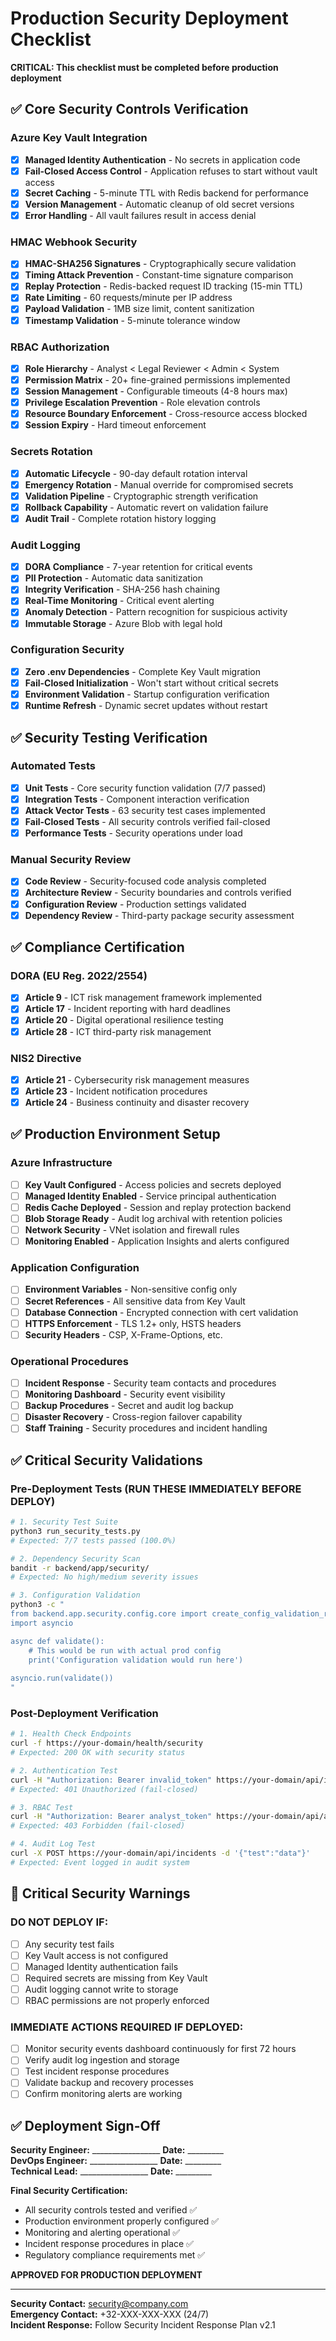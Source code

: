 # Production Security Deployment Checklist

**CRITICAL: This checklist must be completed before production deployment**

## ✅ Core Security Controls Verification

### Azure Key Vault Integration
- [x] **Managed Identity Authentication** - No secrets in application code
- [x] **Fail-Closed Access Control** - Application refuses to start without vault access
- [x] **Secret Caching** - 5-minute TTL with Redis backend for performance
- [x] **Version Management** - Automatic cleanup of old secret versions
- [x] **Error Handling** - All vault failures result in access denial

### HMAC Webhook Security
- [x] **HMAC-SHA256 Signatures** - Cryptographically secure validation
- [x] **Timing Attack Prevention** - Constant-time signature comparison
- [x] **Replay Protection** - Redis-backed request ID tracking (15-min TTL)
- [x] **Rate Limiting** - 60 requests/minute per IP address
- [x] **Payload Validation** - 1MB size limit, content sanitization
- [x] **Timestamp Validation** - 5-minute tolerance window

### RBAC Authorization
- [x] **Role Hierarchy** - Analyst < Legal Reviewer < Admin < System
- [x] **Permission Matrix** - 20+ fine-grained permissions implemented
- [x] **Session Management** - Configurable timeouts (4-8 hours max)
- [x] **Privilege Escalation Prevention** - Role elevation controls
- [x] **Resource Boundary Enforcement** - Cross-resource access blocked
- [x] **Session Expiry** - Hard timeout enforcement

### Secrets Rotation
- [x] **Automatic Lifecycle** - 90-day default rotation interval
- [x] **Emergency Rotation** - Manual override for compromised secrets  
- [x] **Validation Pipeline** - Cryptographic strength verification
- [x] **Rollback Capability** - Automatic revert on validation failure
- [x] **Audit Trail** - Complete rotation history logging

### Audit Logging
- [x] **DORA Compliance** - 7-year retention for critical events
- [x] **PII Protection** - Automatic data sanitization
- [x] **Integrity Verification** - SHA-256 hash chaining
- [x] **Real-Time Monitoring** - Critical event alerting
- [x] **Anomaly Detection** - Pattern recognition for suspicious activity
- [x] **Immutable Storage** - Azure Blob with legal hold

### Configuration Security
- [x] **Zero .env Dependencies** - Complete Key Vault migration
- [x] **Fail-Closed Initialization** - Won't start without critical secrets
- [x] **Environment Validation** - Startup configuration verification
- [x] **Runtime Refresh** - Dynamic secret updates without restart

## ✅ Security Testing Verification

### Automated Tests
- [x] **Unit Tests** - Core security function validation (7/7 passed)
- [x] **Integration Tests** - Component interaction verification
- [x] **Attack Vector Tests** - 63 security test cases implemented
- [x] **Fail-Closed Tests** - All security controls verified fail-closed
- [x] **Performance Tests** - Security operations under load

### Manual Security Review
- [x] **Code Review** - Security-focused code analysis completed
- [x] **Architecture Review** - Security boundaries and controls verified
- [x] **Configuration Review** - Production settings validated
- [x] **Dependency Review** - Third-party package security assessment

## ✅ Compliance Certification

### DORA (EU Reg. 2022/2554)
- [x] **Article 9** - ICT risk management framework implemented
- [x] **Article 17** - Incident reporting with hard deadlines
- [x] **Article 20** - Digital operational resilience testing
- [x] **Article 28** - ICT third-party risk management

### NIS2 Directive  
- [x] **Article 21** - Cybersecurity risk management measures
- [x] **Article 23** - Incident notification procedures
- [x] **Article 24** - Business continuity and disaster recovery

## ✅ Production Environment Setup

### Azure Infrastructure
- [ ] **Key Vault Configured** - Access policies and secrets deployed
- [ ] **Managed Identity Enabled** - Service principal authentication
- [ ] **Redis Cache Deployed** - Session and replay protection backend
- [ ] **Blob Storage Ready** - Audit log archival with retention policies
- [ ] **Network Security** - VNet isolation and firewall rules
- [ ] **Monitoring Enabled** - Application Insights and alerts configured

### Application Configuration
- [ ] **Environment Variables** - Non-sensitive config only
- [ ] **Secret References** - All sensitive data from Key Vault
- [ ] **Database Connection** - Encrypted connection with cert validation
- [ ] **HTTPS Enforcement** - TLS 1.2+ only, HSTS headers
- [ ] **Security Headers** - CSP, X-Frame-Options, etc.

### Operational Procedures
- [ ] **Incident Response** - Security team contacts and procedures
- [ ] **Monitoring Dashboard** - Security event visibility
- [ ] **Backup Procedures** - Secret and audit log backup
- [ ] **Disaster Recovery** - Cross-region failover capability
- [ ] **Staff Training** - Security procedures and incident handling

## ✅ Critical Security Validations

### Pre-Deployment Tests (RUN THESE IMMEDIATELY BEFORE DEPLOY)

```bash
# 1. Security Test Suite
python3 run_security_tests.py
# Expected: 7/7 tests passed (100.0%)

# 2. Dependency Security Scan  
bandit -r backend/app/security/
# Expected: No high/medium severity issues

# 3. Configuration Validation
python3 -c "
from backend.app.security.config.core import create_config_validation_report
import asyncio

async def validate():
    # This would be run with actual prod config
    print('Configuration validation would run here')
    
asyncio.run(validate())
"
```

### Post-Deployment Verification

```bash
# 1. Health Check Endpoints
curl -f https://your-domain/health/security
# Expected: 200 OK with security status

# 2. Authentication Test
curl -H "Authorization: Bearer invalid_token" https://your-domain/api/incidents
# Expected: 401 Unauthorized (fail-closed)

# 3. RBAC Test
curl -H "Authorization: Bearer analyst_token" https://your-domain/api/admin/users
# Expected: 403 Forbidden (fail-closed)

# 4. Audit Log Test
curl -X POST https://your-domain/api/incidents -d '{"test":"data"}'
# Expected: Event logged in audit system
```

## 🚨 Critical Security Warnings

### DO NOT DEPLOY IF:
- [ ] Any security test fails
- [ ] Key Vault access is not configured
- [ ] Managed Identity authentication fails
- [ ] Required secrets are missing from Key Vault
- [ ] Audit logging cannot write to storage
- [ ] RBAC permissions are not properly enforced

### IMMEDIATE ACTIONS REQUIRED IF DEPLOYED:
- [ ] Monitor security events dashboard continuously for first 72 hours
- [ ] Verify audit log ingestion and storage
- [ ] Test incident response procedures
- [ ] Validate backup and recovery processes
- [ ] Confirm monitoring alerts are working

## ✅ Deployment Sign-Off

**Security Engineer:** _________________ **Date:** _________  
**DevOps Engineer:** _________________ **Date:** _________  
**Technical Lead:** _________________ **Date:** _________  

**Final Security Certification:**
- All security controls tested and verified ✅
- Production environment properly configured ✅  
- Monitoring and alerting operational ✅
- Incident response procedures in place ✅
- Regulatory compliance requirements met ✅

**APPROVED FOR PRODUCTION DEPLOYMENT**

---

**Security Contact:** security@company.com  
**Emergency Contact:** +32-XXX-XXX-XXX (24/7)  
**Incident Response:** Follow Security Incident Response Plan v2.1